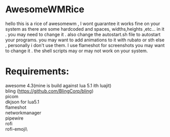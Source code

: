 # AwesomeWMRice
hello this is a rice of awesomewm , I wont guarantee it works fine on your system as there are some hardcoded and spaces, widths,heights ,etc... in it . you may need to change it .
also change the autostart.sh file to autostart your programs. you may want to add animations to it with rubato or sth else , personally i don't use them.
I use flameshot for screenshots you may want to change it .
the shell scripts may or may not work on your system.

# Requirements:
awesome 4.3(mine is build against lua 5.1 ith luajit)\
bling (https://github.com/BlingCorp/bling)\
picom\
dkjson for lua5.1\
flameshot\
networkmanager\
pipewire\
rofi\
rofi-emoji\
